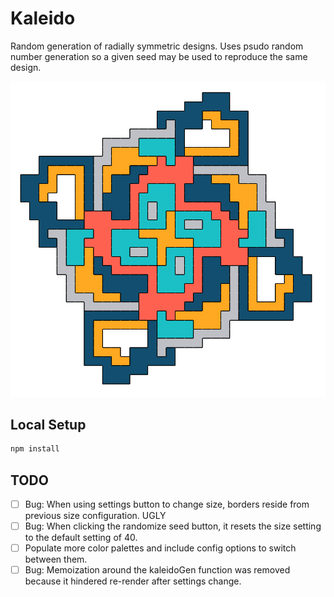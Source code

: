# Kaleido

Random generation of radially symmetric designs. Uses psudo random number generation so a given seed may be used to reproduce the same design.

![alt text](https://github.com/JoeTheDave/kaleido/blob/master/example.png)

## Local Setup

```sh
npm install
```

## TODO

- [ ] Bug: When using settings button to change size, borders reside from previous size configuration. UGLY
- [ ] Bug: When clicking the randomize seed button, it resets the size setting to the default setting of 40.
- [ ] Populate more color palettes and include config options to switch between them.
- [ ] Bug: Memoization around the kaleidoGen function was removed because it hindered re-render after settings change.
